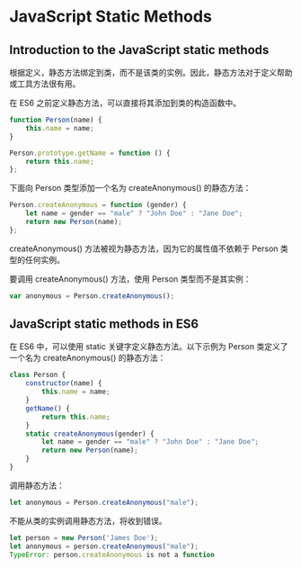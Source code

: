 # JavaScript Static Methods

## Introduction to the JavaScript static methods

根据定义，静态方法绑定到类，而不是该类的实例。因此，静态方法对于定义帮助或工具方法很有用。

在 ES6 之前定义静态方法，可以直接将其添加到类的构造函数中。

```js
function Person(name) {
    this.name = name;
}

Person.prototype.getName = function () {
    return this.name;
};
```

下面向 Person 类型添加一个名为 createAnonymous() 的静态方法：

```js
Person.createAnonymous = function (gender) {
    let name = gender == "male" ? "John Doe" : "Jane Doe";
    return new Person(name);
};
```

createAnonymous() 方法被视为静态方法，因为它的属性值不依赖于 Person 类型的任何实例。

要调用 createAnonymous() 方法，使用 Person 类型而不是其实例：

```js
var anonymous = Person.createAnonymous();
```

## JavaScript static methods in ES6

在 ES6 中，可以使用 static 关键字定义静态方法。以下示例为 Person 类定义了一个名为 createAnonymous() 的静态方法：

```js
class Person {
	constructor(name) {
		this.name = name;
	}
	getName() {
		return this.name;
	}
	static createAnonymous(gender) {
		let name = gender == "male" ? "John Doe" : "Jane Doe";
		return new Person(name);
	}
}
```

调用静态方法：

```js
let anonymous = Person.createAnonymous("male");
```

不能从类的实例调用静态方法，将收到错误。

```js
let person = new Person('James Doe');
let anonymous = person.createAnonymous("male");
TypeError: person.createAnonymous is not a function
```